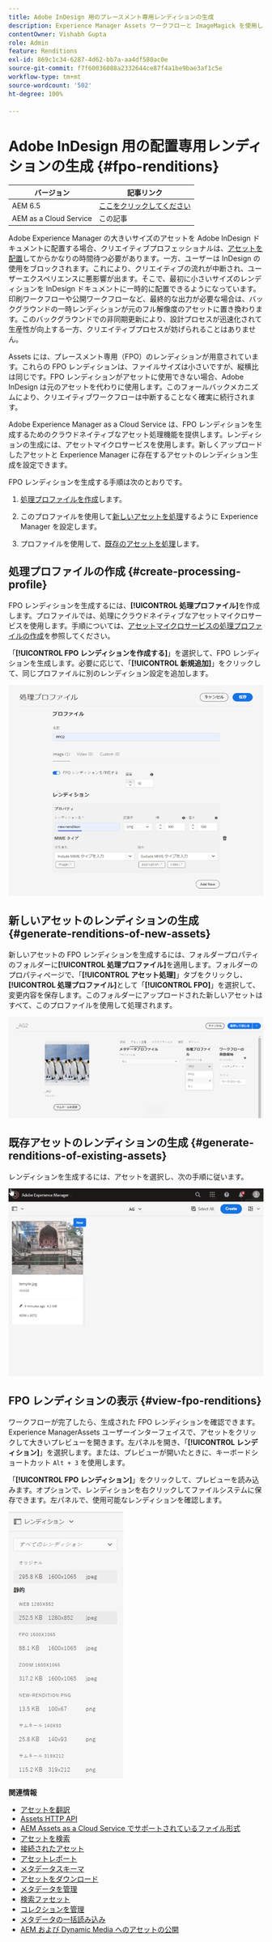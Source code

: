 ```yaml
---
title: Adobe InDesign 用のプレースメント専用レンディションの生成
description: Experience Manager Assets ワークフローと ImageMagick を使用して、新規および既存アセットの FPO レンディションを生成します。
contentOwner: Vishabh Gupta
role: Admin
feature: Renditions
exl-id: 869c1c34-6287-4d62-bb7a-aa4df580ac0e
source-git-commit: f7f60036088a2332644ce87f4a1be9bae3af1c5e
workflow-type: tm+mt
source-wordcount: '502'
ht-degree: 100%

---
```


# Adobe InDesign 用の配置専用レンディションの生成 {#fpo-renditions}

| バージョン | 記事リンク |
| -------- | ---------------------------- |
| AEM 6.5 | [ここをクリックしてください](https://experienceleague.adobe.com/docs/experience-manager-65/assets/administer/configure-fpo-renditions.html?lang=ja) |
| AEM as a Cloud Service | この記事 |

Adobe Experience Manager の大きいサイズのアセットを Adobe InDesign ドキュメントに配置する場合、クリエイティブプロフェッショナルは、[アセットを配置](https://helpx.adobe.com/jp/indesign/using/placing-graphics.html)してからかなりの時間待つ必要があります。一方、ユーザーは InDesign の使用をブロックされます。これにより、クリエイティブの流れが中断され、ユーザーエクスペリエンスに悪影響が出ます。そこで、最初に小さいサイズのレンディションを InDesign ドキュメントに一時的に配置できるようになっています。印刷ワークフローや公開ワークフローなど、最終的な出力が必要な場合は、バックグラウンドの一時レンディションが元のフル解像度のアセットに置き換わります。このバックグラウンドでの非同期更新により、設計プロセスが迅速化されて生産性が向上する一方、クリエイティブプロセスが妨げられることはありません。

Assets には、プレースメント専用（FPO）のレンディションが用意されています。これらの FPO レンディションは、ファイルサイズは小さいですが、縦横比は同じです。FPO レンディションがアセットに使用できない場合、Adobe InDesign は元のアセットを代わりに使用します。このフォールバックメカニズムにより、クリエイティブワークフローは中断することなく確実に続行されます。

Adobe Experience Manager as a Cloud Service は、FPO レンディションを生成するためのクラウドネイティブなアセット処理機能を提供します。レンディションの生成には、アセットマイクロサービスを使用します。新しくアップロードしたアセットと Experience Manager に存在するアセットのレンディション生成を設定できます。

FPO レンディションを生成する手順は次のとおりです。

1. [処理プロファイルを作成](#create-processing-profile)します。

1. このプロファイルを使用して[新しいアセットを処理](#generate-renditions-of-new-assets)するように Experience Manager を設定します。
1. プロファイルを使用して、[既存のアセットを処理](#generate-renditions-of-existing-assets)します。

## 処理プロファイルの作成 {#create-processing-profile}

FPO レンディションを生成するには、**[!UICONTROL 処理プロファイル]**&#x200B;を作成します。プロファイルでは、処理にクラウドネイティブなアセットマイクロサービスを使用します。手順については、[アセットマイクロサービスの処理プロファイルの作成](asset-microservices-configure-and-use.md)を参照してください。

「**[!UICONTROL FPO レンディションを作成する]**」を選択して、FPO レンディションを生成します。必要に応じて、「**[!UICONTROL 新規追加]**」をクリックして、同じプロファイルに別のレンディション設定を追加します。

![create-processing-profile-fpo-renditions](assets/create-processing-profile-fpo-renditions.png)

## 新しいアセットのレンディションの生成 {#generate-renditions-of-new-assets}

新しいアセットの FPO レンディションを生成するには、フォルダープロパティのフォルダーに&#x200B;**[!UICONTROL 処理プロファイル]**&#x200B;を適用します。フォルダーのプロパティページで、「**[!UICONTROL アセット処理]**」タブをクリックし、**[!UICONTROL 処理プロファイル]**&#x200B;として「**[!UICONTROL FPO]**」を選択して、変更内容を保存します。このフォルダーにアップロードされた新しいアセットはすべて、このプロファイルを使用して処理されます。

![add-fpo-rendition](assets/add-fpo-rendition.png)


## 既存アセットのレンディションの生成 {#generate-renditions-of-existing-assets}

レンディションを生成するには、アセットを選択し、次の手順に従います。

![fpo-existing-asset-reprocess](assets/fpo-existing-asset-reprocess.gif)


## FPO レンディションの表示 {#view-fpo-renditions}

ワークフローが完了したら、生成された FPO レンディションを確認できます。Experience ManagerAssets ユーザーインターフェイスで、アセットをクリックして大きいプレビューを開きます。左パネルを開き、「**[!UICONTROL レンディション]**」を選択します。または、プレビューが開いたときに、キーボードショートカット `Alt + 3` を使用します。

「**[!UICONTROL FPO レンディション]**」をクリックして、プレビューを読み込みます。オプションで、レンディションを右クリックしてファイルシステムに保存できます。左パネルで、使用可能なレンディションを確認します。

![rendition_list](assets/list-renditions.png)

**関連情報**

* [アセットを翻訳](translate-assets.md)
* [Assets HTTP API](mac-api-assets.md)
* [AEM Assets as a Cloud Service でサポートされているファイル形式](file-format-support.md)
* [アセットを検索](search-assets.md)
* [接続されたアセット](use-assets-across-connected-assets-instances.md)
* [アセットレポート](asset-reports.md)
* [メタデータスキーマ](metadata-schemas.md)
* [アセットをダウンロード](download-assets-from-aem.md)
* [メタデータを管理](manage-metadata.md)
* [検索ファセット](search-facets.md)
* [コレクションを管理](manage-collections.md)
* [メタデータの一括読み込み](metadata-import-export.md)
* [AEM および Dynamic Media へのアセットの公開](/help/assets/publish-assets-to-aem-and-dm.md)